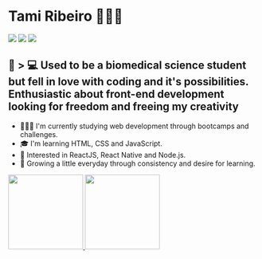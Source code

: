 # Tami Ribeiro 👩🏻‍🦰

<div> 
  <a href="https://www.linkedin.com/in/tami-ribeiro" target="_blank"><img src="https://img.shields.io/badge/-LinkedIn-%230077B5?style=for-the-badge&logo=linkedin&logoColor=white" target="_blank"></a> 
  <a href="https://www.frontendmentor.io/profile/tamiribeiro" target="_blank"><img src="https://img.shields.io/badge/-FrontendMentor-%3F54A3?style=for-the-badge&logo=frontendmentor&logoColor=black&color=white" target="_blank"></a> 
  <a href="https://www.freecodecamp.org/tamiribeiro" target="_blank"><img src="https://img.shields.io/badge/-freeCodeCamp-%0A0A23?style=for-the-badge&logo=freecodecamp&logoColor=white&color=0A0A23" target="_blank"></a> 
</div>

## 🧬 > 💻 Used to be a biomedical science student but fell in love with coding and it's possibilities. Enthusiastic about front-end development looking for freedom and freeing my creativity

- 👩🏻‍💻 I'm currently studying web development through bootcamps and challenges.
- 🎓 I'm learning HTML, CSS and JavaScript.
- 🚀 Interested in ReactJS, React Native and Node.js.
- 🧡 Growing a little everyday through consistency and desire for learning.

<div>
  <a href="https://github.com/tamiribeiro">
  <img height="150em" src="https://github-readme-stats.vercel.app/api?username=tamiribeiro&hide=prs,issues&show_icons=true&theme=dracula&include_all_commits=true&count_private=true"/>
  <img height="150em" src="https://github-readme-stats.vercel.app/api/top-langs/?username=tamiribeiro&layout=compact&langs_count=7&theme=dracula"/>
  </a>
</div>


